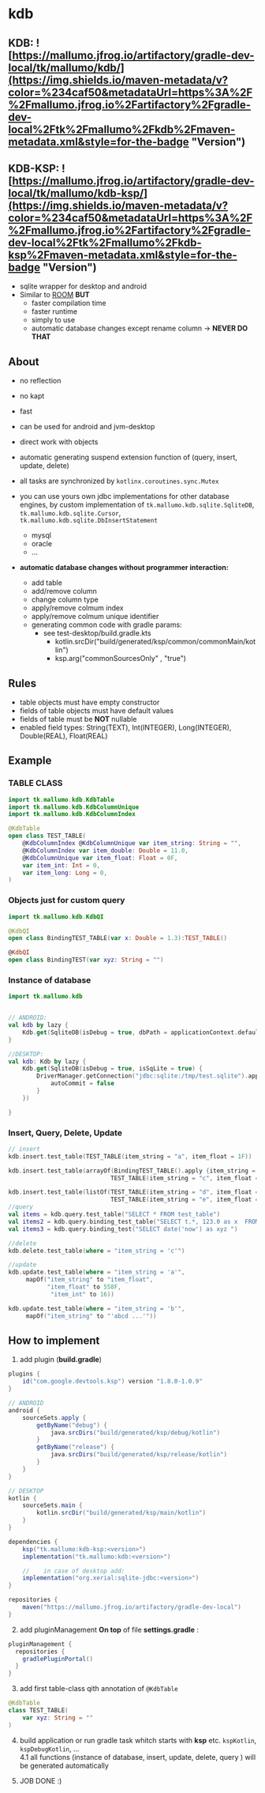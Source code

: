 # kdb

## KDB: ![https://mallumo.jfrog.io/artifactory/gradle-dev-local/tk/mallumo/kdb/](https://img.shields.io/maven-metadata/v?color=%234caf50&metadataUrl=https%3A%2F%2Fmallumo.jfrog.io%2Fartifactory%2Fgradle-dev-local%2Ftk%2Fmallumo%2Fkdb%2Fmaven-metadata.xml&style=for-the-badge "Version")

## KDB-KSP: ![https://mallumo.jfrog.io/artifactory/gradle-dev-local/tk/mallumo/kdb-ksp/](https://img.shields.io/maven-metadata/v?color=%234caf50&metadataUrl=https%3A%2F%2Fmallumo.jfrog.io%2Fartifactory%2Fgradle-dev-local%2Ftk%2Fmallumo%2Fkdb-ksp%2Fmaven-metadata.xml&style=for-the-badge "Version")


* sqlite wrapper for desktop and android
* Similar to [ROOM](https://developer.android.com/jetpack/androidx/releases/room?hl=en) **BUT**
  * faster compilation time
  * faster runtime
  * simply to use
  * automatic database changes except rename column -> **NEVER DO THAT**

## About
* no reflection
* no kapt
* fast
* can be used for android and jvm-desktop
* direct work with objects
* automatic generating suspend extension function of (query, insert, update, delete)
* all tasks are synchronized by ``kotlinx.coroutines.sync.Mutex``
* you can use yours own jdbc implementations for other database engines, by custom implementation of ``tk.mallumo.kdb.sqlite.SqliteDB``, ``tk.mallumo.kdb.sqlite.Cursor``, ``tk.mallumo.kdb.sqlite.DbInsertStatement`` 
  * mysql
  * oracle
  * ...
  
* **automatic database changes without programmer interaction:**
    * add table
    * add/remove column
    * change column type
    * apply/remove colmum index
    * apply/remove colmum unique identifier
    * generating common code with gradle params:
        * see test-desktop/build.gradle.kts
            * kotlin.srcDir("build/generated/ksp/common/commonMain/kotlin")
            * ksp.arg("commonSourcesOnly" , "true")

## Rules
* table objects must have empty constructor
* fields of table objects must have default values
* fields of table must be **NOT** nullable
* enabled field types: String(TEXT), Int(INTEGER), Long(INTEGER), Double(REAL), Float(REAL)

## Example

### TABLE CLASS
```kotlin
import tk.mallumo.kdb.KdbTable
import tk.mallumo.kdb.KdbColumnUnique
import tk.mallumo.kdb.KdbColumnIndex

@KdbTable
open class TEST_TABLE(
    @KdbColumnIndex @KdbColumnUnique var item_string: String = "",
    @KdbColumnIndex var item_double: Double = 11.0,
    @KdbColumnUnique var item_float: Float = 0F,
    var item_int: Int = 0,
    var item_long: Long = 0,
)
```

### Objects just for custom query
```kotlin
import tk.mallumo.kdb.KdbQI

@KdbQI
open class BindingTEST_TABLE(var x: Double = 1.3):TEST_TABLE()

@KdbQI
open class BindingTEST(var xyz: String = "")
```

### Instance of database
```kotlin
import tk.mallumo.kdb


// ANDROID:
val kdb by lazy {
    Kdb.get(SqliteDB(isDebug = true, dbPath = applicationContext.defaultSqLitePath()))
}

//DESKTOP:
val kdb: Kdb by lazy {
    Kdb.get(SqliteDB(isDebug = true, isSqLite = true) {
        DriverManager.getConnection("jdbc:sqlite:/tmp/test.sqlite").apply {
            autoCommit = false
        }
    })

}
```

### Insert, Query, Delete, Update
```kotlin
// insert
kdb.insert.test_table(TEST_TABLE(item_string = "a", item_float = 1F))

kdb.insert.test_table(arrayOf(BindingTEST_TABLE().apply {item_string = "b"; item_float = 2F },
                             TEST_TABLE(item_string = "c", item_float = 3F)))

kdb.insert.test_table(listOf(TEST_TABLE(item_string = "d", item_float = 4F),
                             TEST_TABLE(item_string = "e", item_float = 5F)))
//query
val items = kdb.query.test_table("SELECT * FROM test_table")
val items2 = kdb.query.binding_test_table("SELECT t.*, 123.0 as x  FROM test_table t ")
val items3 = kdb.query.binding_test("SELECT date('now') as xyz ")

//delete
kdb.delete.test_table(where = "item_string = 'c'")

//update
kdb.update.test_table(where = "item_string = 'a'",
     mapOf("item_string" to "item_float",
           "item_float" to 558F,
            "item_int" to 16))

kdb.update.test_table(where = "item_string = 'b'",
     mapOf("item_string" to "'abcd ...'"))
```

## How to implement

1. add plugin (**build.gradle**)

```groovy
plugins {
    id("com.google.devtools.ksp") version "1.8.0-1.0.9"
}
```
```groovy
// ANDROID
android {
    sourceSets.apply {
        getByName("debug") {
            java.srcDirs("build/generated/ksp/debug/kotlin")
        }
        getByName("release") {
            java.srcDirs("build/generated/ksp/release/kotlin")
        }
    }
}

// DESKTOP
kotlin {
    sourceSets.main {
        kotlin.srcDir("build/generated/ksp/main/kotlin")
    }
}
```

```groovy
dependencies {
    ksp("tk.mallumo:kdb-ksp:<version>")
    implementation("tk.mallumo:kdb:<version>")

    //    in case of desktop add:
    implementation("org.xerial:sqlite-jdbc:<version>")
}

repositories {
    maven("https://mallumo.jfrog.io/artifactory/gradle-dev-local")
}
```

2. add pluginManagement **On top** of file **settings.gradle** :
```groovy
pluginManagement {
  repositories {
    gradlePluginPortal()
  }
}
```

3. add first table-class qith annotation of ``@KdbTable``
```kotlin
@KdbTable
class TEST_TABLE(
    var xyz: String = ""
)
```

4. build application or run gradle task whitch starts with **ksp** etc. ``kspKotlin``, ``kspDebugKotlin``, ...  
4.1 all functions (instance of database, insert, update, delete, query ) will be generated automatically

 
5. JOB DONE :)
